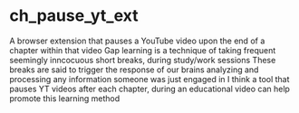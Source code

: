 # ch_pause_yt_ext
A browser extension that pauses a YouTube video upon the end of a chapter within that video
Gap learning is a technique of taking frequent seemingly inncocuous short breaks, during study/work sessions
These breaks are said to trigger the response of our brains analyzing and processing any information someone was just engaged in
I think a tool that pauses YT videos after each chapter, during an educational video can help promote this learning method
